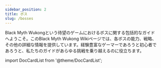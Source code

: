 ```yaml
---
sidebar_position: 2
title: ボス
slug: /bosses
---
```


Black Myth Wukongという待望のゲームにおけるボスに関する包括的なガイドへようこそ。このBlack Myth Wukong Wikiページでは、各ボスの能力、戦略、その他の詳細な情報を提供しています。経験豊富なゲーマーであろうと初心者であろうと、私たちのガイドがあらゆる挑戦を乗り越えるのに役立ちます。

import DocCardList from '@theme/DocCardList';

<DocCardList />